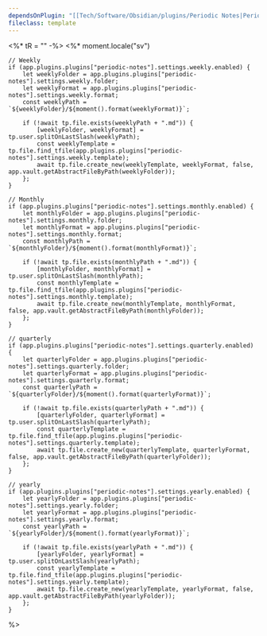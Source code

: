 ```yaml
---
dependsOnPlugin: "[[Tech/Software/Obsidian/plugins/Periodic Notes|Periodic Notes]]"
fileclass: template
---
```

<%* tR = "" -%>
<%*
	moment.locale("sv")

	// Weekly
	if (app.plugins.plugins["periodic-notes"].settings.weekly.enabled) {
		let weeklyFolder = app.plugins.plugins["periodic-notes"].settings.weekly.folder;
		let weeklyFormat = app.plugins.plugins["periodic-notes"].settings.weekly.format;
		const weeklyPath = `${weeklyFolder}/${moment().format(weeklyFormat)}`;
		
		if (!await tp.file.exists(weeklyPath + ".md")) {
			[weeklyFolder, weeklyFormat] = tp.user.splitOnLastSlash(weeklyPath);
			const weeklyTemplate = tp.file.find_tfile(app.plugins.plugins["periodic-notes"].settings.weekly.template);
			await tp.file.create_new(weeklyTemplate, weeklyFormat, false, app.vault.getAbstractFileByPath(weeklyFolder));
		};
	}

	// Monthly
	if (app.plugins.plugins["periodic-notes"].settings.monthly.enabled) {
		let monthlyFolder = app.plugins.plugins["periodic-notes"].settings.monthly.folder;
		let monthlyFormat = app.plugins.plugins["periodic-notes"].settings.monthly.format;
		const monthlyPath = `${monthlyFolder}/${moment().format(monthlyFormat)}`;
		
		if (!await tp.file.exists(monthlyPath + ".md")) {
			[monthlyFolder, monthlyFormat] = tp.user.splitOnLastSlash(monthlyPath);
			const monthlyTemplate = tp.file.find_tfile(app.plugins.plugins["periodic-notes"].settings.monthly.template);
			await tp.file.create_new(monthlyTemplate, monthlyFormat, false, app.vault.getAbstractFileByPath(monthlyFolder));
		};
	}
	
	// quarterly
	if (app.plugins.plugins["periodic-notes"].settings.quarterly.enabled) {
		let quarterlyFolder = app.plugins.plugins["periodic-notes"].settings.quarterly.folder;
		let quarterlyFormat = app.plugins.plugins["periodic-notes"].settings.quarterly.format;
		const quarterlyPath = `${quarterlyFolder}/${moment().format(quarterlyFormat)}`;
		
		if (!await tp.file.exists(quarterlyPath + ".md")) {
			[quarterlyFolder, quarterlyFormat] = tp.user.splitOnLastSlash(quarterlyPath);
			const quarterlyTemplate = tp.file.find_tfile(app.plugins.plugins["periodic-notes"].settings.quarterly.template);
			await tp.file.create_new(quarterlyTemplate, quarterlyFormat, false, app.vault.getAbstractFileByPath(quarterlyFolder));
		};
	}
	
	// yearly
	if (app.plugins.plugins["periodic-notes"].settings.yearly.enabled) {
		let yearlyFolder = app.plugins.plugins["periodic-notes"].settings.yearly.folder;
		let yearlyFormat = app.plugins.plugins["periodic-notes"].settings.yearly.format;
		const yearlyPath = `${yearlyFolder}/${moment().format(yearlyFormat)}`;
		
		if (!await tp.file.exists(yearlyPath + ".md")) {
			[yearlyFolder, yearlyFormat] = tp.user.splitOnLastSlash(yearlyPath);
			const yearlyTemplate = tp.file.find_tfile(app.plugins.plugins["periodic-notes"].settings.yearly.template);
			await tp.file.create_new(yearlyTemplate, yearlyFormat, false, app.vault.getAbstractFileByPath(yearlyFolder));
		};
	}
%>